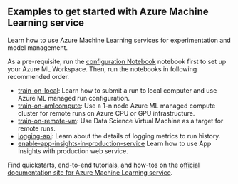 ## Examples to get started with Azure Machine Learning service

Learn how to use Azure Machine Learning services for experimentation and model management.

As a pre-requisite, run the [configuration Notebook](../configuration.ipynb) notebook first to set up your Azure ML Workspace. Then, run the notebooks in following recommended order.

* [train-on-local](./training/train-on-local): Learn how to submit a run to local computer and use Azure ML managed run configuration.
* [train-on-amlcompute](./training/train-on-amlcompute): Use a 1-n node Azure ML managed compute cluster for remote runs on Azure CPU or GPU infrastructure.
* [train-on-remote-vm](./training/train-on-remote-vm): Use Data Science Virtual Machine as a target for remote runs.
* [logging-api](./track-and-monitor-experiments/logging-api): Learn about the details of logging metrics to run history.
* [enable-app-insights-in-production-service](./deployment/enable-app-insights-in-production-service) Learn how to use App Insights with production web service.
 
Find quickstarts, end-to-end tutorials, and how-tos on the [official documentation site for Azure Machine Learning service](https://docs.microsoft.com/en-us/azure/machine-learning/service/).
